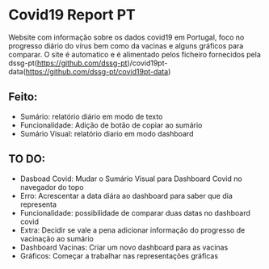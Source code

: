 # Covid19 Report PT

Website com informação sobre os dados covid19 em Portugal, foco no progresso diário do vírus bem como da vacinas e alguns gráficos para comparar. O site é automatico e é alimentado pelos ficheiro fornecidos pela dssg-pt(https://github.com/dssg-pt)/covid19pt-data(https://github.com/dssg-pt/covid19pt-data)

## Feito:

- Sumário: relatório diário em modo de texto
- Funcionalidade: Adição de botão de copiar ao sumário
- Sumário Visual: relatório diario em modo dashboard

## TO DO:

- Dasboad Covid: Mudar o Sumário Visual para Dashboard Covid no navegador do topo
- Erro: Acrescentar a data diára ao dashboard para saber que dia representa
- Funcionalidade: possibilidade de comparar duas datas no dashboard covid
- Extra: Decidir se vale a pena adicionar informação do progresso de vacinação ao sumário
- Dashboard Vacinas: Criar um novo dashboard para as vacinas
- Gráficos: Começar a trabalhar nas representações gráficas
